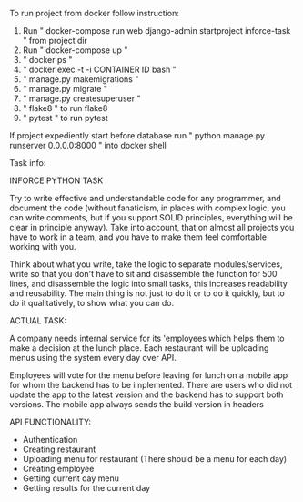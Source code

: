 To run project from docker follow instruction:
1. Run " docker-compose run web django-admin startproject inforce-task " from project dir
2. Run " docker-compose up "
3. " docker ps "
4. " docker exec -t -i CONTAINER ID bash "
5. " manage.py makemigrations "
6. " manage.py migrate "
7. " manage.py createsuperuser "
8. " flake8 " to run flake8
9. " pytest " to run pytest

If project expediently start before database run " python manage.py runserver 0.0.0.0:8000 " into docker shell

Task info:

INFORCE PYTHON TASK

Try to write effective and understandable code for any programmer, and
document the code (without fanaticism, in places with complex logic, you can
write comments, but if you support SOLID principles, everything will be clear
in principle anyway). Take into account, that on almost all projects you have
to work in a team, and you have to make them feel comfortable working with
you.

Think about what you write, take the logic to separate modules/services,
write so that you don't have to sit and disassemble the function for 500
lines, and disassemble the logic into small tasks, this increases readability
and reusability. The main thing is not just to do it or to do it quickly, but to do
it qualitatively, to show what you can do.

ACTUAL TASK:

A company needs internal service for its 'employees which helps them to
make a decision at the lunch place. Each restaurant will be uploading menus
using the system every day over API.

Employees will vote for the menu before leaving for lunch on a mobile app
for whom the backend has to be implemented. There are users who did not
update the app to the latest version and the backend has to support both
versions. The mobile app always sends the build version in headers

API FUNCTIONALITY:
- Authentication
- Creating restaurant
- Uploading menu for restaurant (There should be a menu for each day)
- Creating employee
- Getting current day menu
- Getting results for the current day
